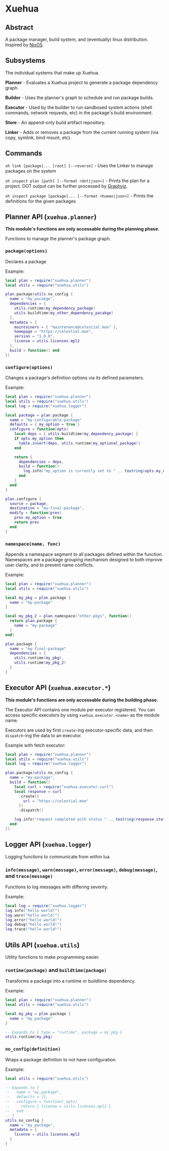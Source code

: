 # Xuehua

## Abstract

A package manager, build system, and (eventually) linux distribution. Inspired by [NixOS](https://nixos.org/).

## Subsystems

The individual systems that make up Xuehua.

**Planner** - Evaluates a Xuehua project to generate a package dependency graph.

**Builder** - Uses the planner's graph to schedule and run package builds.

**Executor** - Used by the builder to run sandboxed system actions (shell commands, network requests, etc) in the package's build environment.

**Store** - An append-only build artifact repository.

**Linker** - Adds or removes a package from the current running system (via copy, symlink, bind mount, etc).

## Commands

`xh link [package]... [root] [--reverse]` - Uses the Linker to manage packages on the system

`xh inspect plan [path] [--format <dot|json>]` - Prints the plan for a project. DOT output can be further processed by [Graphviz](https://graphviz.org/).

`xh inspect package [package]... [--format <human|json>]` - Prints the definitions for the given packages

## Planner API (`xuehua.planner`)

**This module's functions are only accessable during the planning phase.**

Functions to manage the planner's package graph.

### `package(options)`

Declares a package

Example:
```lua
local plan = require("xuehua.planner")
local utils = require("xuehua.utils")

plan.package(utils.no_config {
  name = "my_pacakge",
  dependencies = {
    utils.runtime(my_dependency_package)
    utils.buildtime(my_other_dependency_pacakge)
  },
  metadata = {
    maintainers = { "maintenance@celestial.moe" },
    homepage = "https://celestial.moe",
    version = "1.0.0",
    license = utils.licenses.mpl2
  },
  build = function() end
})
```

### `configure(options)`

Changes a package's definition options via its defined parameters.

Example:
```lua
local plan = require("xuehua.planner")
local utils = require("xuehua.utils")
local log = require("xuehua.logger")

local package = plan.package {
  name = "my-configurable-package"
  defaults = { my_option = true }
  configure = function(opts)
    local deps = { utils.buildtime(my_dependency_package) }
    if opts.my_option then
      table.insert(deps, utils.runtime(my_optional_package))
    end

    return {
      dependencies = deps,
      build = function()
        log.info("my_option is currently set to " .. tostring(opts.my_option))
      end
    }
  end
}

plan.configure {
  source = package,
  destination = "my-final-package",
  modify = function(prev)
    prev.my_option = true
    return prev
  end
}
```

### `namespace(name, func)`

Appends a namespace segment to all packages defined within the function.
Namespaces are a package grouping mechanism designed to both improve user clarity, and to prevent name conflicts.

Example:
```lua
local plan = require("xuehua.planner")
local utils = require("xuehua.utils")

local my_pkg = plan.package {
  name = "my-package"
}

local my_pkg_2 = plan.namespace("other-pkgs", function()
  return plan.package {
    name = "my-package"
  }
end)

plan.package {
  name = "my-final-package"
  dependencies = {
    utils.runtime(my_pkg),
    utils.runtime(my_pkg_2)
  }
}
```

## Executor API (`xuehua.executor.*`)

**This module's functions are only accessable during the building phase.**

The Executor API contains one module per executor registered.
You can access specific executors by using `xuehua.executor.<name>` as the module name.

Executors are used by first `create`-ing executor-specific data, and then `dispatch`-ing the data to an executor.

Example with fetch executor:
```lua
local plan = require("xuehua.planner")
local utils = require("xuehua.utils")
local log = require("xuehua.logger")

plan.package(utils.no_config {
  name = "my-package",
  build = function()
    local curl = require("xuehua.executor.curl")
    local response = curl
      :create({
        url = "https://celestial.moe"
      })
      :dispatch()

    log.info("request completed with status " .. tostring(response.status))
  end
})
```

## Logger API (`xuehua.logger`)

Logging functions to communicate from within lua.

### `info(message)`, `warn(message)`, `error(message)`, `debug(message)`, and `trace(message)`

Functions to log messages with differing severity.

Example:
```lua
local log = require("xuehua.logger")
log.info("hello world!")
log.warn("hello world!")
log.error("hello world!")
log.debug("hello world!")
log.trace("hello world!")
```

## Utils API (`xuehua.utils`)

Utility functions to make programming easier.

### `runtime(package)` and `buildtime(package)`

Transforms a package into a runtime or buildtime dependency.

Example:
```lua
local plan = require("xuehua.planner")
local utils = require("xuehua.utils")

local my_pkg = plan.package {
  name = "my_package"
}

-- Expands to { type = "runtime", package = my_pkg }
utils.runtime(my_pkg)
```

### `no_config(definition)`

Wraps a package definition to not have configuration.

Example:
```lua
local utils = require("xuehua.utils")

-- Expands to {
--   name = "my_package",
--   defaults = {},
--   configure = function(_opts)
--     return { license = utils.licenses.mpl2 }
--   end
-- }
utils.no_config {
  name = "my_package",
  metadata = {
    license = utils.licenses.mpl2
  }
}
```
